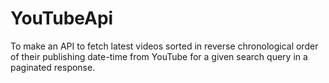 # YouTubeApi
To make an API to fetch latest videos sorted in reverse chronological order of their publishing date-time from YouTube for a given search query in a paginated response.
